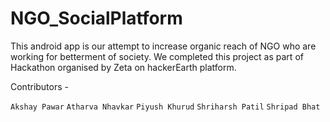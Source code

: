 # NGO_SocialPlatform

This android app is our attempt to increase organic reach of NGO who are working for betterment of society.
We completed this project as part of Hackathon organised by Zeta on hackerEarth platform.


Contributors - 


`Akshay Pawar`
`Atharva Nhavkar`
`Piyush Khurud`
`Shriharsh Patil`
`Shripad Bhat`
